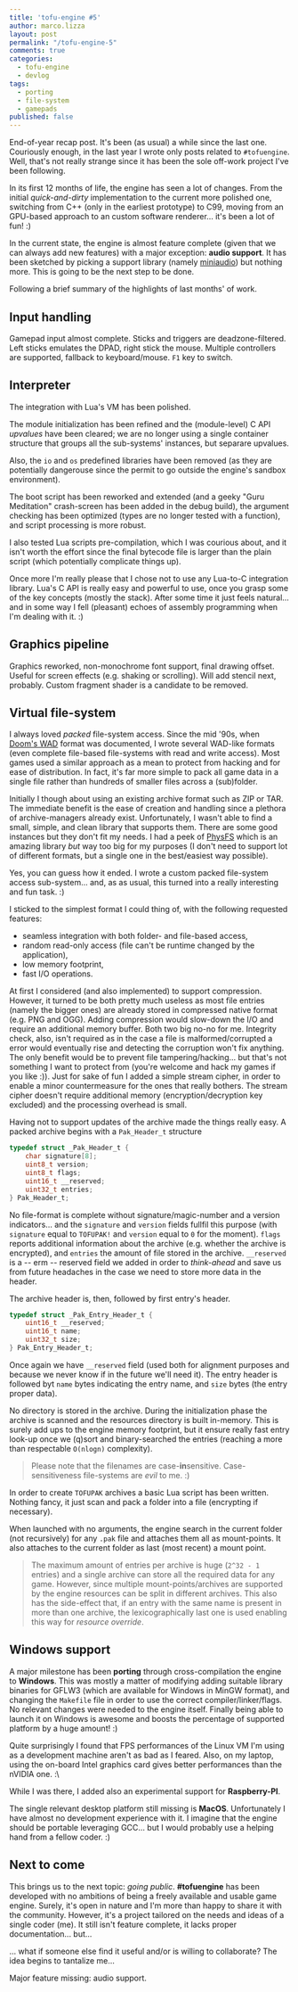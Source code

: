 ```yaml
---
title: 'tofu-engine #5'
author: marco.lizza
layout: post
permalink: "/tofu-engine-5"
comments: true
categories:
  - tofu-engine
  - devlog
tags:
  - porting
  - file-system
  - gamepads
published: false
---
```

End-of-year recap post. It's been (as usual) a while since the last one. Couriously enough, in the last year I wrote only posts related to `#tofuengine`. Well, that's not really strange since it has been the sole off-work project I've been following.

In its first 12 months of life, the engine has seen a lot of changes. From the initial *quick-and-dirty* implementation to the current more polished one, switching from C++ (only in the earliest prototype) to C99, moving from an GPU-based approach to an custom software renderer... it's been a lot of fun! :)

In the current state, the engine is almost feature complete (given that we can always add new features) with a major exception: **audio support**. It has been sketched by picking a support library (namely [miniaudio](https://github.com/dr-soft/miniaudio)) but nothing more. This is going to be the next step to be done.

Following a brief summary of the highlights of last months' of work.

## Input handling

Gamepad input almost complete. Sticks and triggers are deadzone-filtered. Left sticks emulates the DPAD, right stick the mouse. Multiple controllers are supported, fallback to keyboard/mouse. `F1` key to switch.

## Interpreter

The integration with Lua's VM has been polished.

The module initialization has been refined and the (module-level) C API *upvalues* have been cleared; we are no longer using a single container structure that groups all the sub-systems' instances, but separare upvalues.

Also, the `io` and `os` predefined libraries have been removed (as they are potentially dangerouse since the permit to go outside the engine's sandbox environment).

The boot script has been reworked and extended (and a geeky "Guru Meditation" crash-screen has been added in the debug build), the argument checking has been optimized (types are no longer tested with a function), and script processing is more robust.

I also tested Lua scripts pre-compilation, which I was courious about, and it isn't worth the effort since the final bytecode file is larger than the plain script (which potentially complicate things up).

Once more I'm really please that I chose not to use any Lua-to-C integration library. Lua's C API is really easy and powerful to use, once you grasp some of the key concepts (mostly the stack). After some time it just feels natural... and in some way I fell (pleasant) echoes of assembly programming when I'm dealing with it. :)

## Graphics pipeline

Graphics reworked, non-monochrome font support, final drawing offset. Useful for screen effects (e.g. shaking or scrolling). Will add stencil next, probably. Custom fragment shader is a candidate to be removed.

## Virtual file-system

I always loved *packed* file-system access. Since the mid '90s, when [Doom's WAD](https://en.wikipedia.org/wiki/Doom_WAD) format was documented, I wrote several WAD-like formats (even complete file-based file-systems with read and write access). Most games used a similar approach as a mean to protect from hacking and for ease of distribution. In fact, it's far more simple to pack all game data in a single file rather than hundreds of smaller files across a (sub)folder.

Initially I though about using an existing archive format such as ZIP or TAR. The immediate benefit is the ease of creation and handling since a plethora of archive-managers already exist. Unfortunately, I wasn't able to find a small, simple, and clean library that supports them. There are some good instances but they don't fit my needs. I had a peek of [PhysFS](https://icculus.org/physfs/) which is an amazing library *but* way too big for my purposes (I don't need to support lot of different formats, but a single one in the best/easiest way possible).

Yes, you can guess how it ended. I wrote a custom packed file-system access sub-system... and, as as usual, this turned into a really interesting and fun task. :)

I sticked to the simplest format I could thing of, with the following requested features:

* seamless integration with both folder- and file-based access,
* random read-only access (file can't be runtime changed by the application),
* low memory footprint,
* fast I/O operations.

At first I considered (and also implemented) to support compression. However, it turned to be both pretty much useless as most file entries (namely the bigger ones) are already stored in compressed native format (e.g. PNG and OGG). Adding compression would slow-down the I/O and require an additional memory buffer. Both two big no-no for me. Integrity check, also, isn't required as in the case a file is malformed/corrupted a error would eventually rise and detecting the corruption won't fix anything. The only benefit would be to prevent file tampering/hacking... but that's not something I want to protect from (you're welcome and hack my games if you like :)). Just for sake of fun I added a simple stream cipher, in order to enable a minor countermeasure for the ones that really bothers. The stream cipher doesn't require additional memory (encryption/decryption key excluded) and the processing overhead is small.

Having not to support updates of the archive made the things really easy. A packed archive begins with a `Pak_Header_t` structure

```c
typedef struct _Pak_Header_t {
    char signature[8];
    uint8_t version;
    uint8_t flags;
    uint16_t __reserved;
    uint32_t entries;
} Pak_Header_t;
```

No file-format is complete without signature/magic-number and a version indicators... and the `signature` and `version` fields fullfil this purpose (with `signature` equal to `TOFUPAK!` and `version` equal to `0` for the moment). `flags` reports additional information about the archive (e.g. whether the archive is encrypted), and `entries` the amount of file stored in the archive. `__reserved` is a -- erm -- reserved field we added in order to *think-ahead* and save us from future headaches in the case we need to store more data in the header.

The archive header is, then, followed by first entry's header.

```c
typedef struct _Pak_Entry_Header_t {
    uint16_t __reserved;
    uint16_t name;
    uint32_t size;
} Pak_Entry_Header_t;
```

Once again we have `__reserved` field (used both for alignment purposes and because we never know if in the future we'll need it). The entry header is followed byt `name` bytes indicating the entry name, and `size` bytes (the entry proper data).

No directory is stored in the archive. During the initialization phase the archive is scanned and the resources directory is built in-memory. This is surely add ups to the engine memory footprint, but it ensure really fast entry look-up once we (q)sort and binary-searched the entries (reaching a more than respectable `O(nlogn)` complexity).

> Please note that the filenames are case-**in**sensitive. Case-sensitiveness file-systems are *evil* to me. :)

In order to create `TOFUPAK` archives a basic Lua script has been written. Nothing fancy, it just scan and pack a folder into a file (encrypting if necessary).

When launched with no arguments, the engine search in the current folder (not recursively) for any `.pak` file and attaches them all as mount-points. It also attaches to the current folder as last (most recent) a mount point.

> The maximum amount of entries per archive is huge (`2^32 - 1` entries) and a single archive can store all the required data for any game. However, since multiple mount-points/archives are supported by the engine resources can be split in different archives. This also has the side-effect that, if an entry with the same name is present in more than one archive, the lexicographically last one is used enabling this way for *resource override*.

## Windows support

A major milestone has been **porting** through cross-compilation the engine to **Windows**. This was mostly a matter of modifying adding suitable library binaries for GFLW3 (which are available for Windows in MinGW format), and changing the `Makefile` file in order to use the correct compiler/linker/flags. No relevant changes were needed to the engine itself. Finally being able to launch it on Windows is awesome and boosts the percentage of supported platform by a huge amount! :)

Quite surprisingly I found that FPS performances of the Linux VM I'm using as a development machine aren't as bad as I feared. Also, on my laptop, using the on-board Intel graphics card gives better performances than the nVIDIA one. :\

While I was there, I added also an experimental support for **Raspberry-PI**.

The single relevant desktop platform still missing is **MacOS**. Unfortunately I have almost no development experience with it. I imagine that the engine should be portable leveraging GCC... but I would probably use a helping hand from a fellow coder. :)

## Next to come

This brings us to the next topic: *going public*. **#tofuengine** has been developed with no ambitions of being a freely available and usable game engine. Surely, it's open in nature and I'm more than happy to share it with the community. However, it's a project tailored on the needs and ideas of a single coder (me). It still isn't feature complete, it lacks proper documentation... but...

... what if someone else find it useful and/or is willing to collaborate? The idea begins to tantalize me...

Major feature missing: audio support.
